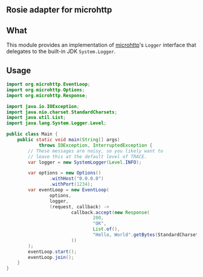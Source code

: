 ## Rosie adapter for microhttp

## What

This module provides an implementation of [microhttp]()'s `Logger`
interface that delegates to the built-in JDK `System.Logger`.

## Usage

```java
import org.microhttp.EventLoop;
import org.microhttp.Options;
import org.microhttp.Response;

import java.io.IOException;
import java.nio.charset.StandardCharsets;
import java.util.List;
import java.lang.System.Logger.Level;

public class Main {
    public static void main(String[] args)
            throws IOException, InterruptedException {
        // These messages are noisy, so you likely want to
        // leave this at the default level of TRACE.
        var logger = new SystemLogger(Level.INFO);

        var options = new Options()
                .withHost("0.0.0.0")
                .withPort(1234);
        var eventLoop = new EventLoop(
                options,
                logger,
                (request, callback) ->
                        callback.accept(new Response(
                                200,
                                "OK",
                                List.of(),
                                "Hello, World".getBytes(StandardCharsets.UTF_8)
                        ))
        );
        eventLoop.start();
        eventLoop.join();
    }
}
```

